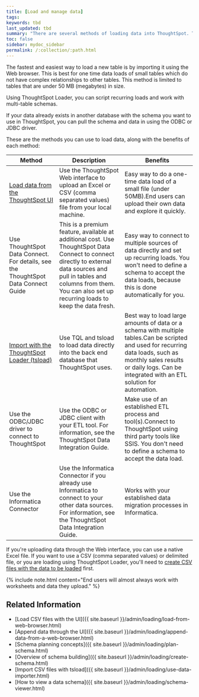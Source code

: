 ```yaml
---
title: [Load and manage data]
tags:
keywords: tbd
last_updated: tbd
summary: "There are several methods of loading data into ThoughtSpot. This section describes each method and why you might choose it above the others."
toc: false
sidebar: mydoc_sidebar
permalink: /:collection/:path.html
---
```

The fastest and easiest way to load a new table is by importing it using the Web
browser. This is best for one time data loads of small tables which do not have
complex relationships to other tables. This method is limited to tables that are
under 50 MB (megabytes) in size.

Using ThoughtSpot Loader, you can script recurring loads and work with
multi-table schemas.

If your data already exists in another database with the schema you want to use
in ThoughtSpot, you can pull the schema and data in using the ODBC or JDBC
driver.

These are the methods you can use to load data, along with the benefits of each method:

|Method|Description|Benefits|
|------|-----------|--------|
|[Load data from the ThoughtSpot UI](load-from-web-browser.html#)|Use the ThoughtSpot Web interface to upload an Excel or CSV (comma separated values) file from your local machine.|Easy way to do a one-time data load of a small file (under 50MB).End users can upload their own data and explore it quickly.|
|Use ThoughtSpot Data Connect. For details, see the ThoughtSpot Data Connect Guide|This is a premium feature, available at additional cost. Use ThoughtSpot Data Connect to connect directly to external data sources and pull in tables and columns from them. You can also set up recurring loads to keep the data fresh.|Easy way to connect to multiple sources of data directly and set up recurring loads. You won't need to define a schema to accept the data loads, because this is done automatically for you.|
|[Import with the ThoughtSpot Loader (tsload)](use-data-importer.html#)|Use TQL and tsload to load data directly into the back end database that ThoughtSpot uses.|Best way to load large amounts of data or a schema with multiple tables.Can be scripted and used for recurring data loads, such as monthly sales results or daily logs. Can be integrated with an ETL solution for automation.|
|Use the ODBC/JDBC driver to connect to ThoughtSpot|Use the ODBC or JDBC client with your ETL tool. For information, see the ThoughtSpot Data Integration Guide.|Make use of an established ETL process and tool(s).Connect to ThoughtSpot using third party tools like SSIS. You don't need to define a schema to accept the data load.|
|Use the Informatica Connector|Use the Informatica Connector if you already use Informatica to connect to your other data sources. For information, see the ThoughtSpot Data Integration Guide.|Works with your established data migration processes in Informatica.|

If you're uploading data through the Web interface, you can use a native Excel
file. If you want to use a CSV (comma separated values) or delimited file, or
you are loading using ThoughtSpot Loader, you'll need to
[create CSV files with the data to be loaded](load-from-web-browser.html#create-a-csv-file) first.

{% include note.html content="End users will almost always work with worksheets and data they upload." %}

## Related Information

-   [Load CSV files with the UI]({{ site.baseurl }}/admin/loading/load-from-web-browser.html)  
-   [Append data through the UI]({{ site.baseurl }}/admin/loading/append-data-from-a-web-browser.html)  
-   [Schema planning concepts]({{ site.baseurl }}/admin/loading/plan-schema.html)  
-   [Overview of schema building]({{ site.baseurl }}/admin/loading/create-schema.html)  
-   [Import CSV files with tsload]({{ site.baseurl }}/admin/loading/use-data-importer.html)  
-   [How to view a data schema]({{ site.baseurl }}/admin/loading/schema-viewer.html)  
